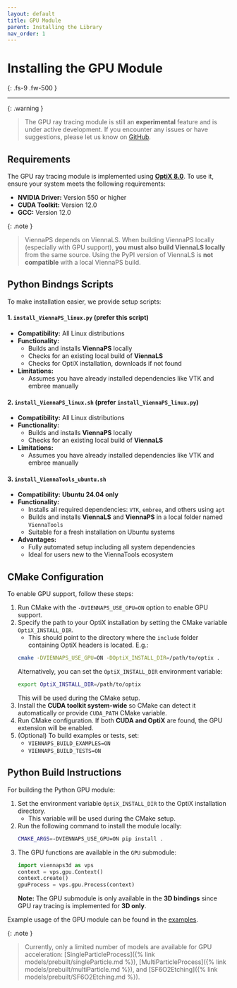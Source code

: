 ```yaml
---
layout: default
title: GPU Module
parent: Installing the Library
nav_order: 1
---
```


# Installing the GPU Module 
{: .fs-9 .fw-500 }

---

{: .warning }
> The GPU ray tracing module is still an **experimental** feature and is under active development. If you encounter any issues or have suggestions, please let us know on [GitHub](https://github.com/ViennaTools/ViennaPS/issues).

## Requirements

The GPU ray tracing module is implemented using [**OptiX 8.0**](https://developer.nvidia.com/rtx/ray-tracing/optix). To use it, ensure your system meets the following requirements:

- **NVIDIA Driver:** Version 550 or higher
- **CUDA Toolkit:** Version 12.0
- **GCC:** Version 12.0 

{: .note }
> ViennaPS depends on ViennaLS. When building ViennaPS locally (especially with GPU support), **you must also build ViennaLS locally** from the same source. Using the PyPI version of ViennaLS is **not compatible** with a local ViennaPS build.

## Python Bindngs Scripts

To make installation easier, we provide setup scripts:

#### 1. `install_ViennaPS_linux.py` (prefer this script)

- **Compatibility:** All Linux distributions  
- **Functionality:**  
   - Builds and installs **ViennaPS** locally
   - Checks for an existing local build of **ViennaLS**
   - Checks for OptiX installation, downloads if not found
- **Limitations:**  
   - Assumes you have already installed dependencies like VTK and embree manually

#### 2. `install_ViennaPS_linux.sh` (prefer `install_ViennaPS_linux.py`)

- **Compatibility:** All Linux distributions  
- **Functionality:**  
  - Builds and installs **ViennaPS** locally  
  - Checks for an existing local build of **ViennaLS**  
- **Limitations:**  
  - Assumes you have already installed dependencies like VTK and embree manually  

#### 3. `install_ViennaTools_ubuntu.sh`

- **Compatibility:** **Ubuntu 24.04 only**  
- **Functionality:**  
  - Installs all required dependencies: `VTK`, `embree`, and others using `apt`  
  - Builds and installs **ViennaLS** and **ViennaPS** in a local folder named `ViennaTools`  
  - Suitable for a fresh installation on Ubuntu systems  
- **Advantages:**  
  - Fully automated setup including all system dependencies  
  - Ideal for users new to the ViennaTools ecosystem  

## CMake Configuration

To enable GPU support, follow these steps:

1. Run CMake with the `-DVIENNAPS_USE_GPU=ON` option to enable GPU support.
2. Specify the path to your OptiX installation by setting the CMake variable `OptiX_INSTALL_DIR`.
   - This should point to the directory where the `include` folder containing OptiX headers is located.
  E.g.:
   ```sh
   cmake -DVIENNAPS_USE_GPU=ON -DOptiX_INSTALL_DIR=/path/to/optix .
   ```
   Alternatively, you can set the `OptiX_INSTALL_DIR` environment variable:
   ```sh
   export OptiX_INSTALL_DIR=/path/to/optix
   ```
   This will be used during the CMake setup.
3. Install the **CUDA toolkit system-wide** so CMake can detect it automatically or provide `CUDA_PATH` CMake variable.
4. Run CMake configuration. If both **CUDA and OptiX** are found, the GPU extension will be enabled.
5. (Optional) To build examples or tests, set:
   - `VIENNAPS_BUILD_EXAMPLES=ON`
   - `VIENNAPS_BUILD_TESTS=ON`

## Python Build Instructions

For building the Python GPU module:

1. Set the environment variable `OptiX_INSTALL_DIR` to the OptiX installation directory.
   - This variable will be used during the CMake setup.
2. Run the following command to install the module locally:
   ```sh
   CMAKE_ARGS=-DVIENNAPS_USE_GPU=ON pip install .
   ```
3. The GPU functions are available in the `GPU` submodule:
   ```python
   import viennaps3d as vps
   context = vps.gpu.Context()
   context.create()
   gpuProcess = vps.gpu.Process(context)
   ```
   **Note:** The GPU submodule is only available in the **3D bindings** since GPU ray tracing is implemented for **3D only**.

Example usage of the GPU module can be found in the [examples](https://github.com/ViennaTools/ViennaPS/tree/master/gpu/examples).

{: .note }
> Currently, only a limited number of models are available for GPU acceleration: [SingleParticleProcess]({% link models/prebuilt/singleParticle.md %}), [MultiParticleProcess]({% link models/prebuilt/multiParticle.md %}), and [SF6O2Etching]({% link models/prebuilt/SF6O2Etching.md %}).